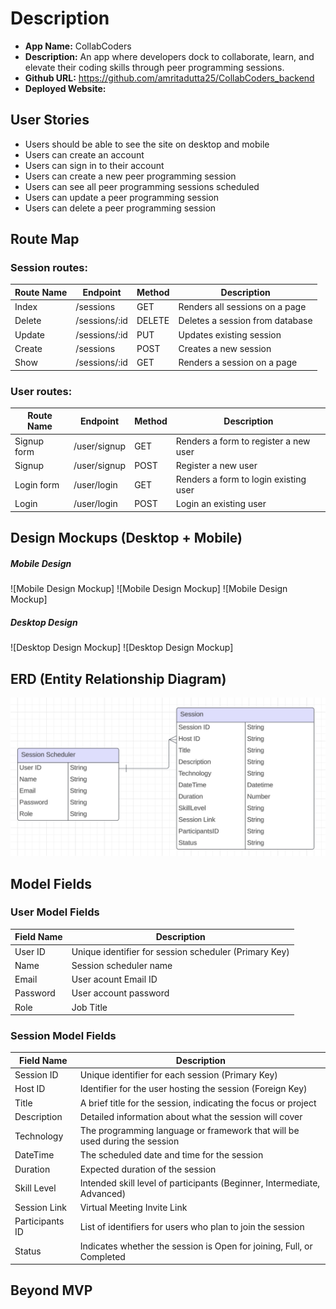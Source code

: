 # Description

- **App Name:** CollabCoders
- **Description:** An app where developers dock to collaborate, learn, and elevate their coding skills through peer programming sessions.
- **Github URL:** https://github.com/amritadutta25/CollabCoders_backend
- **Deployed Website:** 

## User Stories

- Users should be able to see the site on desktop and mobile
- Users can create an account
- Users can sign in to their account
- Users can create a new peer programming session
- Users can see all peer programming sessions scheduled
- Users can update a peer programming session
- Users can delete a peer programming session


## Route Map

### Session routes:
| Route Name | Endpoint | Method | Description |
|------------|----------|--------|-------------|
| Index | /sessions | GET | Renders all sessions on a page|
| Delete | /sessions/:id | DELETE | Deletes a session from database|
| Update | /sessions/:id | PUT | Updates existing session|
| Create | /sessions | POST | Creates a new session|
| Show | /sessions/:id | GET | Renders a session on a page|

### User routes:
| Route Name | Endpoint | Method | Description |
|------------|----------|--------|-------------|
| Signup form | /user/signup | GET | Renders a form to register a new user |
| Signup | /user/signup | POST | Register a new user |
| Login form | /user/login | GET | Renders a form to login existing user |
| Login | /user/login | POST | Login an existing user |


## Design Mockups (Desktop + Mobile)

##### Mobile Design

![Mobile Design Mockup]
![Mobile Design Mockup]
![Mobile Design Mockup]

##### Desktop Design

![Desktop Design Mockup]
![Desktop Design Mockup]

## ERD (Entity Relationship Diagram)

![Entity Relationship Diagram](./images/ERD_diagram.png)

## Model Fields

### User Model Fields

| Field Name | Description |
|------------|----------|
| User ID | Unique identifier for session scheduler (Primary Key) |
| Name | Session scheduler name |
| Email | User acount Email ID |
| Password | User account password |
| Role | Job Title |

### Session Model Fields

| Field Name | Description |
|------------|----------|
| Session ID | Unique identifier for each session (Primary Key) |
| Host ID | Identifier for the user hosting the session (Foreign Key) |
| Title | A brief title for the session, indicating the focus or project |
| Description | Detailed information about what the session will cover |
| Technology | The programming language or framework that will be used during the session |
| DateTime | The scheduled date and time for the session |
| Duration | Expected duration of the session |
| Skill Level | Intended skill level of participants (Beginner, Intermediate, Advanced) |
| Session Link | Virtual Meeting Invite Link |
| Participants ID | List of identifiers for users who plan to join the session |
| Status | Indicates whether the session is Open for joining, Full, or Completed |


## Beyond MVP